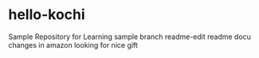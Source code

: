 # hello-kochi
Sample Repository for Learning
sample branch readme-edit readme docu changes
in amazon looking for nice gift
